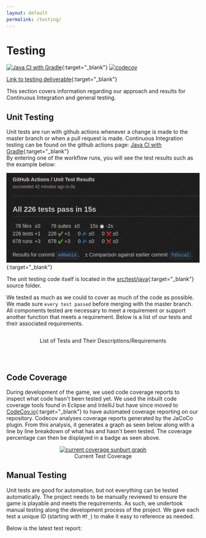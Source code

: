 ```yaml
---
layout: default
permalink: /testing/
---
```


<script src="https://code.jquery.com/jquery-3.6.0.min.js"></script>
<script>
    function loadDataIntoTable(csvFile, tableName) {
            $.ajax({
                url: `/${csvFile}.csv`,
                dataType: 'text',
            }).done(function (data) {
                var allRows = data.split(/\r?\n|\r/); // get all csv lines
                var tableData = "";
                for(var i = 0; i < allRows.length; i++) { // go through all rows
                    tableData += "<tr>";
                    rowData = allRows[i].split(",");
                    for(var j = 0; j < rowData.length; j++) { // go through all columns
                        if (i == 0) { // add header
                            tableData += "<th>";
                            tableData += rowData[j];
                            tableData += "</th>";
                        } else { // add data
                            tableData += "<td>";
                            tableData += rowData[j];
                            tableData += "</td>";
                        }
                    }
                    tableData += "</tr>";
                }
                $(`#${tableName}`).append(tableData);
            });
        }
</script>

# Testing
[![Java CI with Gradle](https://github.com/ENG1-Team-29/Assessment-2/actions/workflows/gradle.yml/badge.svg?branch=master)](https://github.com/ENG1-Team-29/Assessment-2/actions/workflows/gradle.yml){:target="_blank"}
[![codecov](https://codecov.io/gh/ENG1-Team-29/Assessment-2/branch/master/graph/badge.svg?token=D2BMT48XY9)](https://codecov.io/gh/ENG1-Team-29/Assessment-2)

[Link to testing deliverable](https://docs.google.com/document/d/14p1r_HZkSboNIkHY6SrWJnr87kKzKhqXc0rLkRQXc-c/edit?usp=sharing){:target="_blank"} <br />

This section covers information regarding our approach and results for Continuous Integration and general testing.

## Unit Testing
Unit tests are run with github actions whenever a change is made to the master branch or when a pull request is made. Continuous Integration testing can be found on the github actions page: [Java CI with Gradle](https://github.com/ENG1-Team-29/Assessment-2/actions/workflows/gradle.yml){:target="_blank"} <br />
By entering one of the workflow runs, you will see the test results such as the example below:

[![Example Unit Test Results](/img/ci-example.png)](https://github.com/ENG1-Team-29/Assessment-2/runs/6103544664?check_suite_focus=true){:target="_blank"}

The unit testing code itself is located in the [src/test/java](https://github.com/ENG1-Team-29/Assessment-2/tree/master/core/src/test/java/io/github/annabeths){:target="_blank"} source folder.

We tested as much as we could to cover as much of the code as possible. We made sure ``every test passed`` before merging with the master branch. All components tested are necessary to meet a requirement or support another function that meets a requirement. Below is a list of our tests and their associated requirements.

<div align="center" style="max-height: 30em; overflow: auto;">
    <p align="center">List of Tests and Their Descriptions/Requirements</p>
    <table id="unit-results"></table>
	<script>
        loadDataIntoTable("unit-testing", "unit-results");
    </script>
</div>

<br />

## Code Coverage
During development of the game, we used code coverage reports to inspect what code hasn't been tested yet. We used the inbuilt code coverage tools found in Eclipse and IntelliJ but have since moved to [CodeCov.io](https://app.codecov.io/gh/ENG1-Team-29/Assessment-2/){:target="_blank"} to have automated coverage reporting on our repository. Codecov analyses coverage reports generated by the JaCoCo plugin. From this analysis, it generates a graph as seen below along with a line by line breakdown of what has and hasn't been tested. The coverage percentage can then be displayed in a badge as seen above.


<p align="center">
    <a href="https://app.codecov.io/gh/ENG1-Team-29/Assessment-2" target="_blank"><img src="https://codecov.io/gh/ENG1-Team-29/Assessment-2/branch/master/graphs/sunburst.svg" alt="current coverage sunburt graph"></a><br>
    <span>Current Test Coverage</span>
</p>

## Manual Testing
Unit tests are good for automation, but not everything can be tested automatically. The project needs to be manually reviewed to ensure the game is playable and meets the requirements. As such, we undertook manual testing along the development process of the project. We gave each test a unique ID (starting with ``MT_``) to make it easy to reference as needed.

Below is the latest test report:

<div align="center" style="max-height: 30em; overflow: auto;">
    <table id="manual-results"></table>
	<script>
        loadDataIntoTable("manual-testing", "manual-results");
    </script>
</div>

